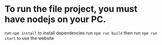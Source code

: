 # To run the file project, you must have nodejs on your PC.
run `npm install` to install dependencies
run `npm run build` then run `npm run start` to use the website
